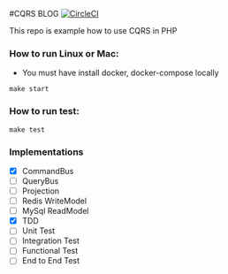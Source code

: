 #CQRS BLOG
[![CircleCI](https://circleci.com/gh/zawiszaty/cqrs-blog.svg?style=svg)](https://circleci.com/gh/zawiszaty/cqrs-blog)

This repo is example how to use CQRS in PHP

### How to run Linux or Mac:
* You must have install docker, docker-compose locally
```
make start
```
### How to run test:
```
make test
```
### Implementations
- [x] CommandBus
- [ ] QueryBus
- [ ] Projection
- [ ] Redis WriteModel
- [ ] MySql ReadModel
- [x] TDD
- [ ] Unit Test
- [ ] Integration Test
- [ ] Functional Test
- [ ] End to End Test
